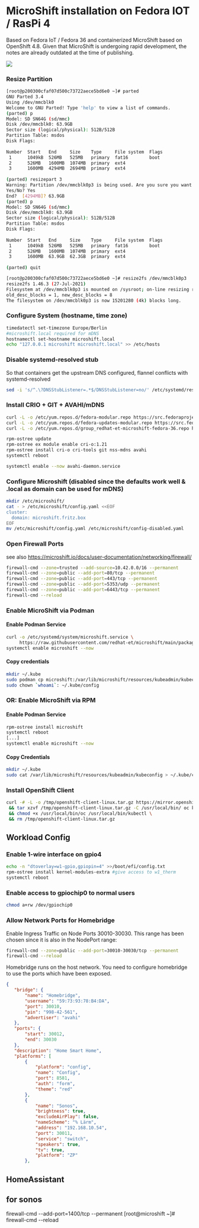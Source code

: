 # MicroShift installation on Fedora IOT / RasPi 4

Based on Fedora IoT / Fedora 36 and containerized MicroShift based on OpenShift 4.8. 
Given that MicroShift is undergoing rapid development, the notes are already outdated at the time of publishing.


<!--
```plantuml
@startuml componentmodel.svg

package mqtt {
    () MQTT
    [mosquitto] - MQTT
}

package zigbee2mqtt {
    () HTTP_Zigbee2MQTT as "HTTP"
    database Zigbee2MQTT_PVC as "Zigbee2MQTT" <<PVC>> {
        [zigbee2mqtt_comp] as "Zigbee2MQTT"
    }
    [sonoffzigbeedongle] as "Sonoff Zigbee Dongle" <<RPI4 USB Device>>

    sonoffzigbeedongle -down- zigbee2mqtt_comp
    zigbee2mqtt_comp ..> MQTT 
    zigbee2mqtt_comp - HTTP_Zigbee2MQTT
}

package homebridge {
    () HTTP_Homebridge as "HTTP"
    database Homebridge_PVC as "Homebridge" <<PVC>> {
        [Homebridge]
    }
    HTTP_Homebridge - Homebridge

    Homebridge ..> MQTT
}

package homeassistant {
    () HTTP_Homeassistant as "HTTP"
    database Homeassistant_PVC as "Homeassistant" <<PVC>> {
        [Homeassistant]
    }
    HTTP_Homeassistant - Homeassistant

    Homeassistant ..> MQTT 
}

package volkszaehler {
    () HTTP_Volkszaehler as "HTTP"
    () HTTP_Pushserver as "HTTP"
    
    [meterserialinterface_comp] as "USB IR RW-Head" <<RPI4 USB Device>>
    [onewiresensors_comp] as "One Wire Temperature Sensors" <<RPI4 GPIO Device>>
    [impulsecounter_comp] as "Gas Meter Impulse Counter" <<RPI4 GPIO Device>>

    [vzlogger_comp] as "VZLogger"
    [Volkszaehler_comp] as "Volkszaehler Middleware&UI"
    [Pushserver_comp] as "Push Server"
    

    database Database_PVC as "Database" <<PVC>> {
        [Volkszaehler_db] as "Volkszaehler DB" <<MySQL>>
    }

    [weather_comp] as "Weather"


    meterserialinterface_comp -down- vzlogger_comp 
    onewiresensors_comp -down- vzlogger_comp 
    impulsecounter_comp -down- vzlogger_comp 


    HTTP_Pushserver - Pushserver_comp 
    HTTP_Volkszaehler - Volkszaehler_comp
    Volkszaehler_db - SQL


    Volkszaehler_comp ..> SQL
    vzlogger_comp ..> MQTT 
    vzlogger_comp ..> HTTP_Volkszaehler 
    vzlogger_comp ..> HTTP_Pushserver 
    weather_comp ..> HTTP_Volkszaehler 
}



() Router as "HTTP"

Router ..> HTTP_Volkszaehler : http://volkszaehler.local
Router ..> HTTP_Pushserver : http://volkszaehler.local/ws
Router ..> HTTP_Homeassistant : http://homeassistant.local
Router ..> HTTP_Homebridge : http://homebridge.local
Router ..> HTTP_Zigbee2MQTT : http://zigbee2mqtt.local


@enduml
```
-->

![](componentmodel.svg)





### Resize Partition

```bash
[root@p200300cfaf07d500c73722aece5bd6e0 ~]# parted
GNU Parted 3.4
Using /dev/mmcblk0
Welcome to GNU Parted! Type 'help' to view a list of commands.
(parted) p
Model: SD SN64G (sd/mmc)
Disk /dev/mmcblk0: 63.9GB
Sector size (logical/physical): 512B/512B
Partition Table: msdos
Disk Flags:
 
Number  Start   End     Size    Type     File system  Flags
 1      1049kB  526MB   525MB   primary  fat16        boot
 2      526MB   1600MB  1074MB  primary  ext4
 3      1600MB  4294MB  2694MB  primary  ext4
 
(parted) resizepart 3
Warning: Partition /dev/mmcblk0p3 is being used. Are you sure you want to continue?
Yes/No? Yes
End?  [4294MB]? 63.9GB
(parted) p
Model: SD SN64G (sd/mmc)
Disk /dev/mmcblk0: 63.9GB
Sector size (logical/physical): 512B/512B
Partition Table: msdos
Disk Flags:
 
Number  Start   End     Size    Type     File system  Flags
 1      1049kB  526MB   525MB   primary  fat16        boot
 2      526MB   1600MB  1074MB  primary  ext4
 3      1600MB  63.9GB  62.3GB  primary  ext4
 
(parted) quit

[root@p200300cfaf07d500c73722aece5bd6e0 ~]# resize2fs /dev/mmcblk0p3
resize2fs 1.46.3 (27-Jul-2021)
Filesystem at /dev/mmcblk0p3 is mounted on /sysroot; on-line resizing required
old_desc_blocks = 1, new_desc_blocks = 8
The filesystem on /dev/mmcblk0p3 is now 15201280 (4k) blocks long.
```



### Configure System (hostname, time zone)

```bash
timedatectl set-timezone Europe/Berlin
#microshift.local required for mDNS
hostnamectl set-hostname microshift.local
echo "127.0.0.1 microshift microshift.local" >> /etc/hosts
```

### Disable systemd-resolved stub 
So that containers get the upstream DNS configured, flannel conflicts with systemd-resolved 

```bash
sed -i 's/^.\?DNSStubListener=.*$/DNSStubListener=no/' /etc/systemd/resolved.conf
```

### Install CRIO + GIT + AVAHI/mDNS

```bash
curl -L -o /etc/yum.repos.d/fedora-modular.repo https://src.fedoraproject.org/rpms/fedora-repos/raw/rawhide/f/fedora-modular.repo 
curl -L -o /etc/yum.repos.d/fedora-updates-modular.repo https://src.fedoraproject.org/rpms/fedora-repos/raw/rawhide/f/fedora-updates-modular.repo 
curl -L -o /etc/yum.repos.d/group_redhat-et-microshift-fedora-36.repo https://copr.fedorainfracloud.org/coprs/g/redhat-et/microshift/repo/fedora-36/group_redhat-et-microshift-fedora-36.repo

rpm-ostree update
rpm-ostree ex module enable cri-o:1.21
rpm-ostree install cri-o cri-tools git nss-mdns avahi
systemctl reboot

systemctl enable --now avahi-daemon.service

```

### Configure Microshift (disabled since the defaults work well & .local as domain can be used for mDNS)

```bash
mkdir /etc/microshift/
cat - > /etc/microshift/config.yaml <<EOF
cluster:
  domain: microshift.fritz.box
EOF
mv /etc/microshift/config.yaml /etc/microshift/config-disabled.yaml
``` 

### Open Firewall Ports
see also https://microshift.io/docs/user-documentation/networking/firewall/
```bash
firewall-cmd --zone=trusted --add-source=10.42.0.0/16 --permanent
firewall-cmd --zone=public --add-port=80/tcp --permanent
firewall-cmd --zone=public --add-port=443/tcp --permanent
firewall-cmd --zone=public --add-port=5353/udp --permanent
firewall-cmd --zone=public --add-port=6443/tcp --permanent
firewall-cmd --reload
```


### Enable MicroShift via Podman

#### Enable Podman Service
```bash
curl -o /etc/systemd/system/microshift.service \
     https://raw.githubusercontent.com/redhat-et/microshift/main/packaging/systemd/microshift-containerized.service
systemctl enable microshift --now
```

#### Copy credentials
```bash
mkdir ~/.kube
sudo podman cp microshift:/var/lib/microshift/resources/kubeadmin/kubeconfig ~/.kube/config
sudo chown `whoami`: ~/.kube/config
```

### OR: Enable MicroShift via RPM
#### Enable Podman Service
```bash
rpm-ostree install microshift
systemctl reboot
[...]
systemctl enable microshift --now
```

#### Copy Credentials
```bash
mkdir ~/.kube
sudo cat /var/lib/microshift/resources/kubeadmin/kubeconfig > ~/.kube/config
```


### Install OpenShift Client

```bash
curl -# -L -o /tmp/openshift-client-linux.tar.gz https://mirror.openshift.com/pub/openshift-v4/aarch64/clients/ocp/stable-4.10/openshift-client-linux.tar.gz \
 && tar xzvf /tmp/openshift-client-linux.tar.gz -C /usr/local/bin/ oc kubectl \
 && chmod +x /usr/local/bin/oc /usr/local/bin/kubectl \
 && rm /tmp/openshift-client-linux.tar.gz
 ```



 ## Workload Config

 ### Enable 1-wire interface on gpio4
 ```bash
echo -n "dtoverlay=w1-gpio,gpiopin=4" >>/boot/efi/config.txt
rpm-ostree install kernel-modules-extra #give access to w1_therm
systemctl reboot
 ```

 ### Enable access to gpiochip0 to normal users
 ```bash
chmod a+rw /dev/gpiochip0
 ```


 ### Allow Network Ports for Homebridge

Enable Ingress Traffic on Node Ports 30010-30030. This range has been chosen since it is also in the NodePort range:

 ```bash
firewall-cmd --zone=public --add-port=30010-30030/tcp --permanent
firewall-cmd --reload
 ```

Homebridge runs on the host network. You need to configure homebridge to use the 
ports which have been exposed.
 ```json
 {
    "bridge": {
        "name": "Homebridge",
        "username": "59:73:93:78:B4:DA",
        "port": 30010,
        "pin": "998-42-561",
        "advertiser": "avahi"
    },
    "ports": {
        "start": 30012,
        "end": 30030
    },
    "description": "Home Smart Home",
    "platforms": [
        {
            "platform": "config",
            "name": "Config",
            "port": 8581,
            "auth": "form",
            "theme": "red"
        },
        {
            "name": "Sonos",
            "brightness": true,
            "excludeAirPlay": false,
            "nameScheme": "% Lärm",
            "address": "192.168.10.54",
            "port": 30011,
            "service": "switch",
            "speakers": true,
            "tv": true,
            "platform": "ZP"
        },
 ```


## HomeAssistant

## for sonos
firewall-cmd --add-port=1400/tcp --permanent
[root@microshift ~]# firewall-cmd --reload